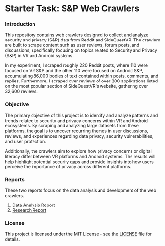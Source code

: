 
# Starter Task: S&P Web Crawlers


### Introduction
This repository contains web crawlers designed to collect and analyze security and privacy (S&P) data from Reddit and SideQuestVR. The crawlers are built to scrape content such as user reviews, forum posts, and discussions, specifically focusing on topics related to Security and Privacy (S&P) in VR and Android systems. 

In my experiment, I scraped roughly 220 Reddit posts, where 110 were focused on VR S&P and the other 110 were focused on Android S&P, accumulating 86,000 bodies of text contained within posts, comments, and replies. Furthermore, I scraped over reviews of over 200 applications listed on the most popular section of SideQuestVR's website, gathering over 32,600 reviews.  

### Objective
The primary objective of this project is to identify and analyze patterns and trends related to security and privacy concerns within VR and Android ecosystems. By scraping and analyzing large datasets from these platforms, the goal is to uncover recurring themes in user discussions, reviews, and experiences regarding data privacy, security vulnerabilities, and user protection.

Additionally, the crawlers aim to explore how privacy concerns or digital literacy differ between VR platforms and Android systems. The results will help highlight potential security gaps and provide insights into how users perceive the importance of privacy across different platforms.

### Reports
These two reports focus on the data analysis and development of the web crawlers. 
1. [Data Analysis Report](https://docs.google.com/document/d/1DWMXRyY4dnv0vyHytw_N-gK1LZdx22Fo7xUHROl5hXc/edit?usp=sharing)
2. [Research Report](https://drive.google.com/file/d/129BE5oFergkfUDF25fY4kBE4ZUkU3Hst/view?usp=sharing)

### License
This project is licensed under the MIT License - see the [LICENSE](https://github.com/brandontranle/scraper/blob/master/LICENSE) file for details.

